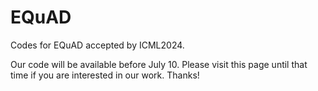 # EQuAD
Codes for EQuAD accepted by ICML2024.

Our code will be available before July 10. Please visit this page until that time if you are interested in our work. Thanks!
